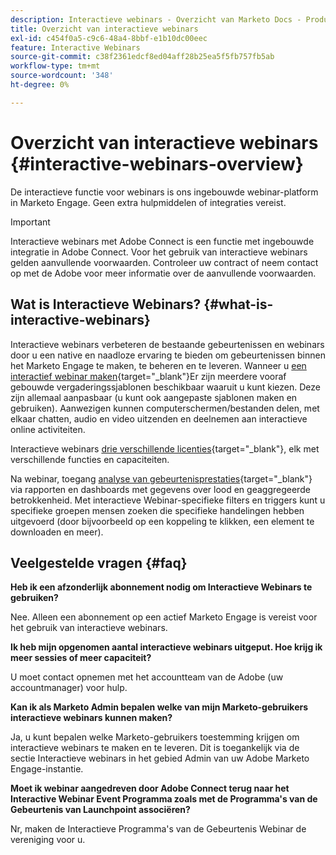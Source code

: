 ```yaml
---
description: Interactieve webinars - Overzicht van Marketo Docs - Productdocumentatie
title: Overzicht van interactieve webinars
exl-id: c454f0a5-c9c6-48a4-8bbf-e1b10dc00eec
feature: Interactive Webinars
source-git-commit: c38f2361edcf8ed04aff28b25ea5f5fb757fb5ab
workflow-type: tm+mt
source-wordcount: '348'
ht-degree: 0%

---
```


# Overzicht van interactieve webinars {#interactive-webinars-overview}

De interactieve functie voor webinars is ons ingebouwde webinar-platform in Marketo Engage. Geen extra hulpmiddelen of integraties vereist.

>[!IMPORTANT]
>
>Interactieve webinars met Adobe Connect is een functie met ingebouwde integratie in Adobe Connect. Voor het gebruik van interactieve webinars gelden aanvullende voorwaarden.  Controleer uw contract of neem contact op met de Adobe voor meer informatie over de aanvullende voorwaarden.

## Wat is Interactieve Webinars? {#what-is-interactive-webinars}

Interactieve webinars verbeteren de bestaande gebeurtenissen en webinars door u een native en naadloze ervaring te bieden om gebeurtenissen binnen het Marketo Engage te maken, te beheren en te leveren. Wanneer u [een interactief webinar maken](/help/marketo/product-docs/demand-generation/events/interactive-webinars/create-an-interactive-webinar.md){target="_blank"}Er zijn meerdere vooraf gebouwde vergaderingssjablonen beschikbaar waaruit u kunt kiezen. Deze zijn allemaal aanpasbaar (u kunt ook aangepaste sjablonen maken en gebruiken). Aanwezigen kunnen computerschermen/bestanden delen, met elkaar chatten, audio en video uitzenden en deelnemen aan interactieve online activiteiten.

Interactieve webinars [drie verschillende licenties](/help/marketo/product-docs/demand-generation/events/interactive-webinars/user-and-license-management.md){target="_blank"}, elk met verschillende functies en capaciteiten.

Na webinar, toegang [analyse van gebeurtenisprestaties](/help/marketo/product-docs/demand-generation/events/interactive-webinars/event-workflows.md){target="_blank"} via rapporten en dashboards met gegevens over lood en geaggregeerde betrokkenheid. Met interactieve Webinar-specifieke filters en triggers kunt u specifieke groepen mensen zoeken die specifieke handelingen hebben uitgevoerd (door bijvoorbeeld op een koppeling te klikken, een element te downloaden en meer).

## Veelgestelde vragen {#faq}

**Heb ik een afzonderlijk abonnement nodig om Interactieve Webinars te gebruiken?**

Nee. Alleen een abonnement op een actief Marketo Engage is vereist voor het gebruik van interactieve webinars.

**Ik heb mijn opgenomen aantal interactieve webinars uitgeput. Hoe krijg ik meer sessies of meer capaciteit?**

U moet contact opnemen met het accountteam van de Adobe (uw accountmanager) voor hulp.

**Kan ik als Marketo Admin bepalen welke van mijn Marketo-gebruikers interactieve webinars kunnen maken?**

Ja, u kunt bepalen welke Marketo-gebruikers toestemming krijgen om interactieve webinars te maken en te leveren. Dit is toegankelijk via de sectie Interactieve webinars in het gebied Admin van uw Adobe Marketo Engage-instantie.

**Moet ik webinar aangedreven door Adobe Connect terug naar het Interactive Webinar Event Programma zoals met de Programma&#39;s van de Gebeurtenis van Launchpoint associëren?**

Nr, maken de Interactieve Programma&#39;s van de Gebeurtenis Webinar de vereniging voor u.
